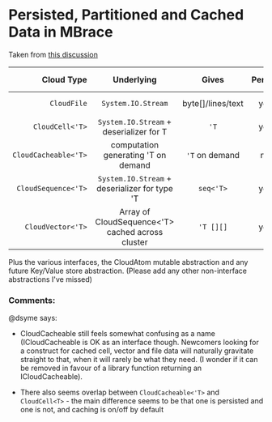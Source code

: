 
# Persisted, Partitioned and Cached Data in MBrace 

Taken from [this discussion](https://github.com/mbraceproject/MBrace.Core/issues/55#issuecomment-90097067)


| Cloud Type |  Underlying | Gives | Persist | Caching | Partition | Input to CloudFlow | Ongoing Work |
| --------:|:-----------:|:------------:|:---------:|:---------:|:---------:|:-----:|:-----:|
| `CloudFile` | `System.IO.Stream` | byte[]/lines/text | yes | no | (Seek - needs docs) | many | |
| `CloudCell<'T>` | `System.IO.Stream` + deserializer for T | `'T`  | yes | off by default | no | no |
| `CloudCacheable<'T>` | computation generating 'T on demand | `'T` on demand | no | on by default | no  | no | |
| `CloudSequence<'T>` | `System.IO.Stream` + deserializer for type 'T | `seq<'T>` | yes | off by default | no (see CloudVector) | no | may be unified with `CloudVector` | 
| `CloudVector<'T>` | Array of CloudSequence<'T> cached across cluster |  `'T [][]` | yes | on by default (?) | yes  | one | may be unified with `CloudSequence` |

Plus the various interfaces, the CloudAtom mutable abstraction and any future Key/Value store abstraction.  (Please add any other non-interface abstractions I've missed)

### Comments:

@dsyme says:

* CloudCacheable still feels somewhat confusing as a name (ICloudCacheable is OK as an interface though. Newcomers looking for a construct for cached cell, vector and file data will naturally gravitate straight to that, when it will rarely be what they need. (I wonder if it can be removed in favour of a library function returning an ICloudCacheable). 

* There also seems overlap between `CloudCacheable<'T>` and `CloudCell<T>` - the main difference seems to be that one is persisted and one is not, and caching is on/off by default

